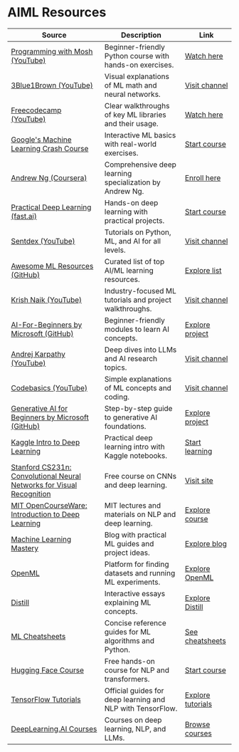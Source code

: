 # AIML Resources

| Source | Description | Link |
|---|---|---|
| [Programming with Mosh (YouTube)](https://youtu.be/_uQrJ0TkZlc?si=Ycufy1vOe30cVE_f) | Beginner-friendly Python course with hands-on exercises. | [Watch here](https://youtu.be/_uQrJ0TkZlc?si=Ycufy1vOe30cVE_f) |
| [3Blue1Brown (YouTube)](https://www.youtube.com/@3blue1brown) | Visual explanations of ML math and neural networks. | [Visit channel](https://www.youtube.com/@3blue1brown) |
| [Freecodecamp (YouTube)](https://youtu.be/r-uOLxNrNk8?si=CBF5759Pn8o_ZAqM) | Clear walkthroughs of key ML libraries and their usage. | [Watch here](https://youtu.be/r-uOLxNrNk8?si=CBF5759Pn8o_ZAqM) |
| [Google's Machine Learning Crash Course](https://developers.google.com/machine-learning/crash-course) | Interactive ML basics with real-world exercises. | [Start course](https://developers.google.com/machine-learning/crash-course) |
| [Andrew Ng (Coursera)](https://www.coursera.org/specializations/deep-learning) | Comprehensive deep learning specialization by Andrew Ng. | [Enroll here](https://www.coursera.org/specializations/deep-learning) |
| [Practical Deep Learning (fast.ai)](https://course.fast.ai/) | Hands-on deep learning with practical projects. | [Start course](https://course.fast.ai/) |
| [Sentdex (YouTube)](https://www.youtube.com/@sentdex) | Tutorials on Python, ML, and AI for all levels. | [Visit channel](https://www.youtube.com/@sentdex) |
| [Awesome ML Resources (GitHub)](https://github.com/armankhondker/awesome-ai-ml-resources) | Curated list of top AI/ML learning resources. | [Explore list](https://github.com/armankhondker/awesome-ai-ml-resources) |
| [Krish Naik (YouTube)](https://www.youtube.com/@krishnaik06) | Industry-focused ML tutorials and project walkthroughs. | [Visit channel](https://www.youtube.com/@krishnaik06) |
| [AI-For-Beginners by Microsoft (GitHub)](https://github.com/microsoft/AI-For-Beginners) | Beginner-friendly modules to learn AI concepts. | [Explore project](https://github.com/microsoft/AI-For-Beginners) |
| [Andrej Karpathy (YouTube)](https://www.youtube.com/@AndrejKarpathy/videos) | Deep dives into LLMs and AI research topics. | [Visit channel](https://www.youtube.com/@AndrejKarpathy/videos) |
| [Codebasics (YouTube)](https://www.youtube.com/@codebasics) | Simple explanations of ML concepts and coding. | [Visit channel](https://www.youtube.com/@codebasics) |
| [Generative AI for Beginners by Microsoft (GitHub)](https://github.com/microsoft/generative-ai-for-beginners) | Step-by-step guide to generative AI foundations. | [Explore project](https://github.com/microsoft/generative-ai-for-beginners) |
| [Kaggle Intro to Deep Learning](https://www.kaggle.com/learn/intro-to-deep-learning) | Practical deep learning intro with Kaggle notebooks. | [Start learning](https://www.kaggle.com/learn/intro-to-deep-learning) |
| [Stanford CS231n: Convolutional Neural Networks for Visual Recognition](http://cs231n.stanford.edu/) | Free course on CNNs and deep learning. | [Visit site](http://cs231n.stanford.edu/) |
| [MIT OpenCourseWare: Introduction to Deep Learning](https://ocw.mit.edu/courses/electrical-engineering-and-computer-science/6-864-advanced-natural-language-processing-fall-2005/) | MIT lectures and materials on NLP and deep learning. | [Explore course](https://ocw.mit.edu/courses/electrical-engineering-and-computer-science/6-864-advanced-natural-language-processing-fall-2005/) |
| [Machine Learning Mastery](https://machinelearningmastery.com/start-here/) | Blog with practical ML guides and project ideas. | [Explore blog](https://machinelearningmastery.com/start-here/) |
| [OpenML](https://www.openml.org/) | Platform for finding datasets and running ML experiments. | [Explore OpenML](https://www.openml.org/) |
| [Distill](https://distill.pub/) | Interactive essays explaining ML concepts. | [Explore Distill](https://distill.pub/) |
| [ML Cheatsheets](https://ml-cheatsheet.readthedocs.io/en/latest/) | Concise reference guides for ML algorithms and Python. | [See cheatsheets](https://ml-cheatsheet.readthedocs.io/en/latest/) |
| [Hugging Face Course](https://huggingface.co/learn/nlp-course/) | Free hands-on course for NLP and transformers. | [Start course](https://huggingface.co/learn/nlp-course/) |
| [TensorFlow Tutorials](https://www.tensorflow.org/tutorials) | Official guides for deep learning and NLP with TensorFlow. | [Explore tutorials](https://www.tensorflow.org/tutorials) |
| [DeepLearning.AI Courses](https://www.deeplearning.ai/courses/) | Courses on deep learning, NLP, and LLMs. | [Browse courses](https://www.deeplearning.ai/courses/) |
